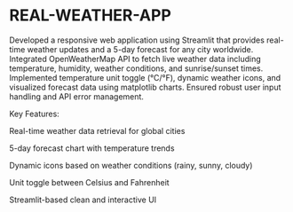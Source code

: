 # REAL-WEATHER-APP
Developed a responsive web application using Streamlit that provides real-time weather updates and a 5-day forecast for any city worldwide. Integrated OpenWeatherMap API to fetch live weather data including temperature, humidity, weather conditions, and sunrise/sunset times. Implemented temperature unit toggle (°C/°F), dynamic weather icons, and visualized forecast data using matplotlib charts. Ensured robust user input handling and API error management.

Key Features:

Real-time weather data retrieval for global cities

5-day forecast chart with temperature trends

Dynamic icons based on weather conditions (rainy, sunny, cloudy)

Unit toggle between Celsius and Fahrenheit

Streamlit-based clean and interactive UI
